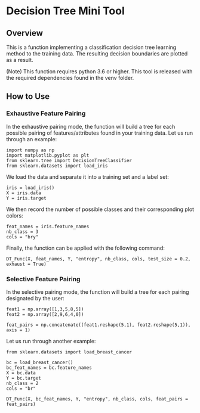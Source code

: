# Decision Tree Mini Tool

## Overview

This is a function implementing a classification decision tree learning method to the training data. The resulting decision boundaries are plotted as a result.

(Note) This function requires python 3.6 or higher. This tool is released with the required dependencies found in the venv folder.

## How to Use
### Exhaustive Feature Pairing

In the exhaustive pairing mode, the function will build a tree for each possible pairing of features/attributes found in your training data. Let us run through an example:

```
import numpy as np
import matplotlib.pyplot as plt
from sklearn.tree import DecisionTreeClassifier
from sklearn.datasets import load_iris
```

We load the data and separate it into a training set and a label set:

```
iris = load_iris()
X = iris.data
Y = iris.target
```

We then record the number of possible classes and their corresponding plot colors:

```
feat_names = iris.feature_names
nb_class = 3
cols = "bry"
```

Finally, the function can be applied with the following command:

```
DT_Func(X, feat_names, Y, "entropy", nb_class, cols, test_size = 0.2, exhaust = True)
```

### Selective Feature Pairing

In the selective pairing mode, the function will build a tree for each pairing designated by the user:

```
feat1 = np.array([1,3,5,8,5])
feat2 = np.array([2,9,6,4,0])

feat_pairs = np.concatenate((feat1.reshape(5,1), feat2.reshape(5,1)), axis = 1)
```

Let us run through another example:

```
from sklearn.datasets import load_breast_cancer

bc = load_breast_cancer()
bc_feat_names = bc.feature_names
X = bc.data
Y = bc.target
nb_class = 2
cols = "br"

DT_Func(X, bc_feat_names, Y, "entropy", nb_class, cols, feat_pairs = feat_pairs)
```
